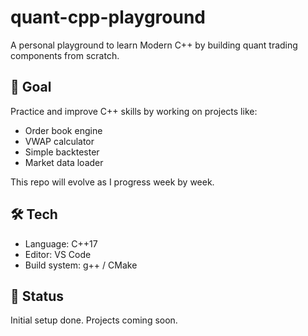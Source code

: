 # quant-cpp-playground

A personal playground to learn Modern C++ by building quant trading components from scratch.

## 🔧 Goal

Practice and improve C++ skills by working on projects like:

- Order book engine
- VWAP calculator
- Simple backtester
- Market data loader

This repo will evolve as I progress week by week.

## 🛠️ Tech

- Language: C++17
- Editor: VS Code
- Build system: g++ / CMake

## 📌 Status

Initial setup done. Projects coming soon.